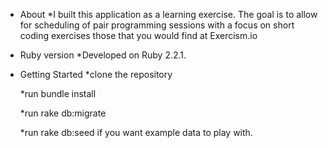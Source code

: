 * About
    *I built this application as a learning exercise.  The goal is to allow for scheduling of pair programming sessions with a focus on short coding exercises those that you would find at Exercism.io
* Ruby version
    *Developed on Ruby 2.2.1.

* Getting Started
    *clone the repository
    
    *run bundle install
    
    *run rake db:migrate
    
    *run rake db:seed if you want example data to play with.  

